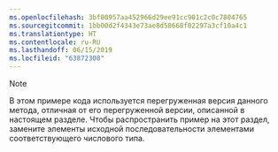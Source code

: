 ```yaml
---
ms.openlocfilehash: 3bf00957aa452966d29ee91cc901c2c0c7804765
ms.sourcegitcommit: 1bb00d2f4343e73ae8d58668f02297a3cf10a4c1
ms.translationtype: HT
ms.contentlocale: ru-RU
ms.lasthandoff: 06/15/2019
ms.locfileid: "63872308"
---
```

> [!NOTE]
>  В этом примере кода используется перегруженная версия данного метода, отличная от его перегруженной версии, описанной в настоящем разделе. Чтобы распространить пример на этот раздел, замените элементы исходной последовательности элементами соответствующего числового типа.
